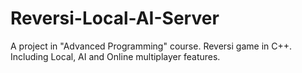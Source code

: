 # Reversi-Local-AI-Server
A project in "Advanced Programming" course. Reversi game in C++. Including Local, AI and Online multiplayer features.
